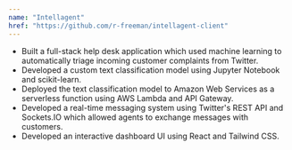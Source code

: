 ```yaml
---
name: "Intellagent"
href: "https://github.com/r-freeman/intellagent-client"
---
```


- Built a full-stack help desk application which used machine learning to automatically triage incoming customer complaints from Twitter.
- Developed a custom text classification model using Jupyter Notebook and scikit-learn.
- Deployed the text classification model to Amazon Web Services as a serverless function using AWS Lambda and API Gateway.
- Developed a real-time messaging system using Twitter's REST API and Sockets.IO which allowed agents to exchange messages with customers.
- Developed an interactive dashboard UI using React and Tailwind CSS.
